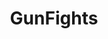 ---
title: GunFights
crosslinks:
- anything
- Roadcam
- 45acpcirclejerk
- dgu
- OffDutyBrazilianCop
- autotldr
- WhyWereTheyFilming
---